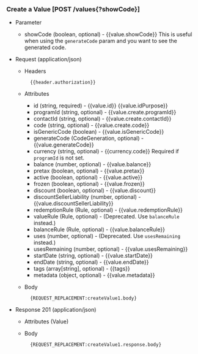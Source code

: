 ### Create a Value [POST /values{?showCode}]

+ Parameter
    + showCode (boolean, optional) - {{value.showCode}}  This is useful when using the `generateCode` param and you want to see the generated code.

+ Request (application/json)
    + Headers
    
            {{header.authorization}}

    + Attributes
        + id (string, required) - {{value.id}}  {{value.idPurpose}}
        + programId (string, optional) - {{value.create.programId}}
        + contactId (string, optional) - {{value.create.contactId}}
        + code (string, optional) - {{value.create.code}}
        + isGenericCode (boolean) - {{value.isGenericCode}}
        + generateCode (CodeGeneration, optional) - {{value.generateCode}}
        + currency (string, optional) - {{currency.code}} Required if `programId` is not set.
        + balance (number, optional) - {{value.balance}}
        + pretax (boolean, optional) - {{value.pretax}}
        + active (boolean, optional) - {{value.active}}
        + frozen (boolean, optional) - {{value.frozen}}
        + discount (boolean, optional) - {{value.discount}}
        + discountSellerLiability (number, optional) - {{value.discountSellerLiability}}
        + redemptionRule (Rule, optional) - {{value.redemptionRule}}
        + valueRule (Rule, optional) - (Deprecated. Use `balanceRule` instead.)
        + balanceRule (Rule, optional) - {{value.balanceRule}}
        + uses (number, optional) - (Deprecated. Use `usesRemaining` instead.)
        + usesRemaining (number, optional) - {{value.usesRemaining}}
        + startDate (string, optional) - {{value.startDate}}
        + endDate (string, optional) - {{value.endDate}}
        + tags (array[string], optional) - {{tags}}
        + metadata (object, optional) - {{value.metadata}}
        
    + Body
    
            {REQUEST_REPLACEMENT:createValue1.body}
    
+ Response 201 (application/json)
    + Attributes (Value)

    + Body
    
            {REQUEST_REPLACEMENT:createValue1.response.body}
